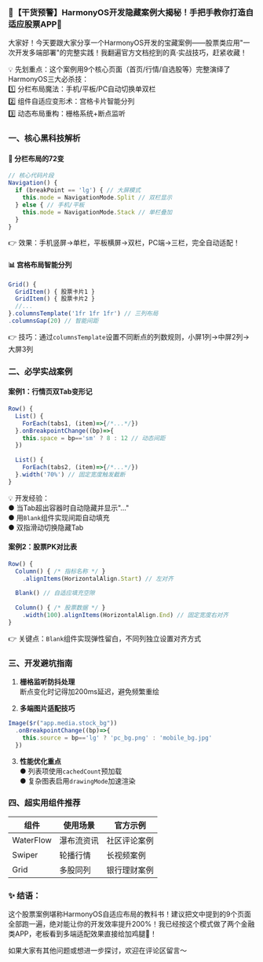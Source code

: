 ### 🌟【干货预警】HarmonyOS开发隐藏案例大揭秘！手把手教你打造自适应股票APP🌟  

大家好！今天要跟大家分享一个HarmonyOS开发的宝藏案例——股票类应用"一次开发多端部署"的完整实践！我翻遍官方文档挖到的真·实战技巧，赶紧收藏！  

💡 先划重点：这个案例用9个核心页面（首页/行情/自选股等）完整演绎了HarmonyOS三大必杀技：  
1️⃣ 分栏布局魔法：手机/平板/PC自动切换单双栏  
2️⃣ 组件自适应变形术：宫格卡片智能分列  
3️⃣ 动态布局重构：栅格系统+断点监听  


### 一、核心黑科技解析  
#### 🎯 分栏布局的72变  
```typescript  
// 核心代码片段  
Navigation() {  
  if (breakPoint == 'lg') { // 大屏模式  
    this.mode = NavigationMode.Split // 双栏显示  
  } else { // 手机/平板  
    this.mode = NavigationMode.Stack // 单栏叠加  
  }  
}  
```  
👉 效果：手机竖屏→单栏，平板横屏→双栏，PC端→三栏，完全自动适配！  

#### 📊 宫格布局智能分列  
```typescript  
Grid() {  
  GridItem() { 股票卡片1 }  
  GridItem() { 股票卡片2 }  
  //...  
}.columnsTemplate('1fr 1fr 1fr') // 三列布局  
.columnsGap(20) // 智能间距  
```  
👉 技巧：通过`columnsTemplate`设置不同断点的列数规则，小屏1列→中屏2列→大屏3列  


### 二、必学实战案例  
#### 案例1：行情页双Tab变形记  
```typescript  
Row() {  
  List() {  
    ForEach(tabs1, (item)=>{/*...*/})  
  }.onBreakpointChange((bp)=>{  
    this.space = bp=='sm' ? 8 : 12 // 动态间距  
  })  
  
  List() {  
    ForEach(tabs2, (item)=>{/*...*/})  
  }.width('70%') // 固定宽度触发截断  
}  
```  
💡 开发经验：  
● 当Tab超出容器时自动隐藏并显示"..."  
● 用`Blank`组件实现间距自动填充  
● 双指滑动切换隐藏Tab  

#### 案例2：股票PK对比表  
```typescript  
Row() {  
  Column() { /* 指标名称 */ }  
    .alignItems(HorizontalAlign.Start) // 左对齐  
    
  Blank() // 自适应填充空隙  
    
  Column() { /* 股票数据 */ }  
    .width(100).alignItems(HorizontalAlign.End) // 固定宽度右对齐  
}  
```  
👉 关键点：`Blank`组件实现弹性留白，不同列独立设置对齐方式  


### 三、开发避坑指南  
1. **栅格监听防抖处理**  
断点变化时记得加200ms延迟，避免频繁重绘  

2. **多端图片适配技巧**  
```typescript  
Image($r("app.media.stock_bg"))  
  .onBreakpointChange((bp)=>{  
    this.source = bp=='lg' ? 'pc_bg.png' : 'mobile_bg.jpg'  
  })  
```  

3. **性能优化重点**  
● 列表项使用`cachedCount`预加载  
● 复杂图表启用`drawingMode`加速渲染  


### 四、超实用组件推荐  

| 组件       | 使用场景       | 官方示例       |  
|------------|----------------|----------------|  
| WaterFlow  | 瀑布流资讯     | 社区评论案例   |  
| Swiper     | 轮播行情       | 长视频案例     |  
| Grid       | 多股同列       | 银行理财案例   |  


### ✨ 结语：  
这个股票案例堪称HarmonyOS自适应布局的教科书！建议把文中提到的9个页面全部跑一遍，绝对能让你的开发效率提升200%！我已经按这个模式做了两个金融类APP，老板看到多端适配效果直接给加鸡腿🍗！  

如果大家有其他问题或想进一步探讨，欢迎在评论区留言～
